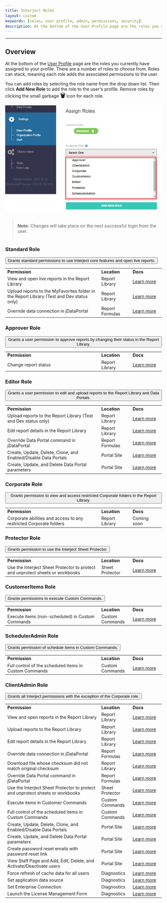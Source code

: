```yaml
---
title: Interject Roles
layout: custom
keywords: [roles, user profile, admin, permissions, security]
description: At the bottom of the User Profile page are the roles you currently have assigned to your profile. There are a number of roles to choose from. Roles can stack, meaning each role adds the associated permissions to the user.
---
```

* * *

## Overview 

At the bottom of the [User Profile](https://docs.gointerject.com/wPortal/User-Profile.html) page are the roles you currently have assigned to your profile. There are a number of roles to choose from. Roles can stack, meaning each role adds the associated permissions to the user.

You can add roles by selecting the role name from the drop down list. Then click **Add New Role** to add the role to the user's profile. Remove roles by clicking the small garbage **<font size="+1">&#x1F5D1;</font>** icon for each role.

![](/images/InterjectRoles/SelectRole.png)
<br>

<blockquote class=highlightnote>
<br><b>Note:</b> Changes will take place on the next successful login from the user.<br><br>
</blockquote>

### Standard Role

<button class="collapsible-expanded">Grants standard permissions to use Interject core features and open live reports.</button>
<div markdown="1" class="panel-expanded">
<table>
<tbody>

<td class="ith" style="width: 60%;"><b>Permission</b></td>
<td class="ith" style="width: 20%;"><b>Location</b></td>
<td class="ith" style="width: 20%;"><b>Docs</b></td>

<tr>
<td> View and open live reports in the Report Library </td>
<td> Report Library </td>
<td> <a href="https://docs.gointerject.com/wAbout/ReportLibraryLinks.html">Learn more</a></td>
</tr>
<tr>
<td> Upload reports to the MyFavorites folder in the Report Library (Test and Dev status only) </td>
<td> Report Library </td>
<td> <a href="https://docs.gointerject.com/wAbout/ReportLibraryLinks.html">Learn more</a> </td>
</tr>
<tr>
<td> Override data connection in jDataPortal </td>
<td> Report Formulas </td>
<td> <a href="https://docs.gointerject.com/wDeveloper/SetupjDataPortal.html#overriding-a-connection">Learn more</a> </td>
</tr>

</tbody>
</table>
</div>

### Approver Role

<button class="collapsible-expanded">Grants a user permission to approve reports by changing their status in the Report Library.</button>
<div markdown="1" class="panel-expanded">
<table>
<tbody>

<td class="ith" style="width: 60%;"><b>Permission</b></td>
<td class="ith" style="width: 20%;"><b>Location</b></td>
<td class="ith" style="width: 20%;"><b>Docs</b></td>

<tr>
<td> Change report status</td>
<td> Report Library </td>
<td> <a href="https://docs.gointerject.com/wAbout/Report-Library-Basics.html#status">Learn more</a> </td>
</tr>

</tbody>
</table>
</div>

### Editor Role

<button class="collapsible-expanded">Grants a user permission to edit and upload reports to the Report Library and Data Portals.</button>
<div markdown="1" class="panel-expanded">
<table>
<tbody>

<td class="ith" style="width: 60%;"><b>Permission</b></td>
<td class="ith" style="width: 20%;"><b>Location</b></td>
<td class="ith" style="width: 20%;"><b>Docs</b></td>

<tr>
<td> Upload reports to the Report Library (Test and Dev status only) </td>
<td> Report Library </td>
<td> <a href="https://docs.gointerject.com/wAbout/ReportLibraryLinks.html">Learn more</a> </td>
</tr>
<tr>
<td> Edit report details in the Report Library </td>
<td> Report Library </td>
<td> <a href="https://docs.gointerject.com/wAbout/ReportLibraryLinks.html#updating-a-report-link">Learn more</a> </td>
</tr>
<tr>
<td> Override Data Portal command in jDataPortal </td>
<td> Report Formulas </td>
<td> <a href="https://docs.gointerject.com/wDeveloper/SetupjDataPortal.html#overriding-a-command">Learn more</a> </td>
</tr>
<tr>
<td> Create, Update, Delete, Clone, and Enabled/Disable Data Portals </td>
<td> Portal Site </td>
<td> <a href="https://docs.gointerject.com/wPortal/Data-Portals.html">Learn more</a> </td>
</tr>
<tr>
<td> Create, Update, and Delete Data Portal parameters </td>
<td> Portal Site </td>
<td> <a href="https://docs.gointerject.com/wPortal/Data-Portals.html#overview-of-parameters">Learn more</a> </td>
</tr>

</tbody>
</table>
</div>

### Corporate Role

<button class="collapsible-expanded">Grants permission to view and access restricted Corporate folders in the Report Library.
</button>
<div markdown="1" class="panel-expanded">
<table>
<tbody>

<td class="ith" style="width: 60%;"><b>Permission</b></td>
<td class="ith" style="width: 20%;"><b>Location</b></td>
<td class="ith" style="width: 20%;"><b>Docs</b></td>

<tr>
<td> Corporate abilities and access to any restricted Corporate folders </td>
<td> Report Library </td>
<td> Coming soon </td>
</tr>

</tbody>
</table>
</div>

### Protector Role

<button class="collapsible-expanded">Grants permission to use the Interject Sheet Protector.
</button>
<div markdown="1" class="panel-expanded">
<table>
<tbody>

<td class="ith" style="width: 60%;"><b>Permission</b></td>
<td class="ith" style="width: 20%;"><b>Location</b></td>
<td class="ith" style="width: 20%;"><b>Docs</b></td>

<tr>
<td> Use the Interject Sheet Protector to protect and unprotect sheets or workbooks </td>
<td> Sheet Protector </td>
<td> <a href="https://docs.gointerject.com/wGetStarted/L-Create-Protecting.html">Learn more</a> </td>
</tr>

</tbody>
</table>
</div>

### CustomerItems Role

<button class="collapsible-expanded">Grants permissions to execute Custom Commands.
</button>
<div markdown="1" class="panel-expanded">
<table>
<tbody>

<td class="ith" style="width: 60%;"><b>Permission</b></td>
<td class="ith" style="width: 20%;"><b>Location</b></td>
<td class="ith" style="width: 20%;"><b>Docs</b></td>

<tr>
<td> Execute items (non-scheduled) in Custom Commands </td>
<td> Custom Commands </td>
<td> <a href="https://docs.gointerject.com/wGetStarted/INTERJECT-Ribbon-Menu-Items.html#custom-commands">Learn more</a> </td>
</tr>

</tbody>
</table>
</div>

### SchedulerAdmin Role

<button class="collapsible-expanded">Grants permission of schedule items in Custom Commands.
</button>
<div markdown="1" class="panel-expanded">
<table>
<tbody>

<td class="ith" style="width: 60%;"><b>Permission</b></td>
<td class="ith" style="width: 20%;"><b>Location</b></td>
<td class="ith" style="width: 20%;"><b>Docs</b></td>

<tr>
<td> Full control of the scheduled items in Custom Commands </td>
<td> Custom Commands </td>
<td> <a href="/bApps/bFinancials/Configure.html">Learn more</a> </td>
</tr>

</tbody>
</table>
</div>

### ClientAdmin Role

<button class="collapsible-expanded">Grants all Interject permissions with the exception of the Corporate role.
</button>
<div markdown="1" class="panel-expanded">
<table>
<tbody>

<td class="ith" style="width: 60%;"><b>Permission</b></td>
<td class="ith" style="width: 20%;"><b>Location</b></td>
<td class="ith" style="width: 20%;"><b>Docs</b></td>

<tr>
<td> View and open reports in the Report Library </td>
<td> Report Library </td>
<td> <a href="https://docs.gointerject.com/wAbout/Report-Library-Basics.html#opening-a-report">Learn more</a> </td>
</tr>
<tr>
<td> Upload reports to the Report Library </td>
<td> Report Library </td>
<td> <a href="https://docs.gointerject.com/wAbout/ReportLibraryLinks.html">Learn more</a> </td>
</tr>
<tr>
<td> Edit report details in the Report Library </td>
<td> Report Library </td>
<td> <a href="https://docs.gointerject.com/wAbout/ReportLibraryLinks.html#updating-a-report-link">Learn more</a> </td>
</tr>
<tr>
<td> Override data connection in jDataPortal </td>
<td> Report Formulas </td>
<td> <a href="https://docs.gointerject.com/wDeveloper/SetupjDataPortal.html#overriding-a-connection">Learn more</a> </td>
</tr>
<tr>
<td> Download file whose checksum did not match original checksum </td>
<td> Report Library </td>
<td> <a href="https://docs.gointerject.com/wIndex/MacroSecurity.html">Learn more</a> </td>
</tr>
<tr>
<td> Override Data Portal command in jDataPortal </td>
<td> Report Formulas </td>
<td> <a href="https://docs.gointerject.com/wDeveloper/SetupjDataPortal.html#overriding-a-command">Learn more</a> </td>
</tr>
<tr>
<td> Use the Interject Sheet Protector to protect and unprotect sheets or workbooks </td>
<td> Sheet Protector </td>
<td> <a href="https://docs.gointerject.com/wGetStarted/L-Create-Protecting.html">Learn more</a> </td>
</tr>
<tr>
<td> Execute items in Customer Commands </td>
<td> Custom Commands </td>
<td> <a href="https://docs.gointerject.com/wGetStarted/INTERJECT-Ribbon-Menu-Items.html#custom-commands">Learn more</a> </td>
</tr>
<tr>
<td> Full control of the scheduled items in Custom Commands </td>
<td> Custom Commands </td>
<td> <a href="/bApps/bFinancials/Configure.html">Learn more</a> </td>
</tr>
<tr>
<td> Create, Update, Delete, Clone, and Enabled/Disable Data Portals </td>
<td> Portal Site </td>
<td> <a href="https://docs.gointerject.com/wPortal/Data-Portals.html">Learn more</a> </td>
</tr>
<tr>
<td> Create, Update, and Delete Data Portal parameters </td>
<td> Portal Site </td>
<td> <a href="https://docs.gointerject.com/wPortal/Data-Portals.html#overview-of-parameters">Learn more</a> </td>
</tr>
<tr>
<td> Create password reset emails with password reset link </td>
<td> Portal Site </td>
<td> <a href="https://docs.gointerject.com/wPortal/Altering-User-Passwords.html">Learn more</a> </td>
</tr>
<tr>
<td> View Staff Page and Add, Edit, Delete, and Activate/Deactivate users </td>
<td> Portal Site </td>
<td> <a href="https://docs.gointerject.com/wPortal/StaffPage.html">Learn more</a> </td>
</tr>
<tr>
<td> Force refresh of cache data for all users </td>
<td> Diagnostics </td>
<td> <a href="https://docs.gointerject.com/wIndex/Diagnostics.html#system-tools">Learn more</a> </td>
</tr>
<tr>
<td> Set application data source </td>
<td> Diagnostics </td>
<td> <a href="https://docs.gointerject.com/wIndex/Diagnostics.html#support">Learn more</a> </td>
</tr>
<tr>
<td> Set Enterprise Connection </td>
<td> Diagnostics </td>
<td> <a href="https://docs.gointerject.com/wIndex/Diagnostics.html#system-tools">Learn more</a> </td>
</tr>
<tr>
<td> Launch the License Management Form </td>
<td> Diagnostics </td>
<td> <a href="https://docs.gointerject.com/wIndex/Diagnostics.html#support">Learn more</a> </td>
</tr>

</tbody>
</table>
</div>

